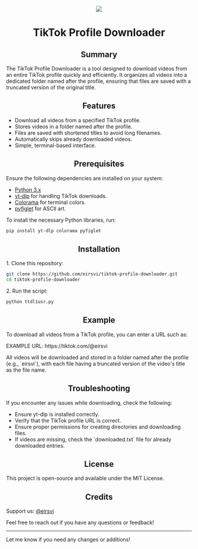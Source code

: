 

<p align="center">
  <a href="#">
    <img src="https://skillicons.dev/icons?i=git,kali,windows,powershell" />
  </a>
</p>

<h1 align="center">TikTok Profile Downloader</h1>

<h2 align="center">Summary</h2>

<p>
The TikTok Profile Downloader is a tool designed to download videos from an entire TikTok profile quickly and efficiently. It organizes all videos into a dedicated folder named after the profile, ensuring that files are saved with a truncated version of the original title.
</p>

<h2 align="center">Features</h2>

<ul>
  <li>Download all videos from a specified TikTok profile.</li>
  <li>Stores videos in a folder named after the profile.</li>
  <li>Files are saved with shortened titles to avoid long filenames.</li>
  <li>Automatically skips already downloaded videos.</li>
  <li>Simple, terminal-based interface.</li>
</ul>

<h2 align="center">Prerequisites</h2>

<p>Ensure the following dependencies are installed on your system:</p>

<ul>
  <li><a href="https://www.python.org/downloads/">Python 3.x</a></li>
  <li><a href="https://github.com/yt-dlp/yt-dlp">yt-dlp</a> for handling TikTok downloads.</li>
  <li><a href="https://pypi.org/project/colorama/">Colorama</a> for terminal colors.</li>
  <li><a href="https://pypi.org/project/pyfiglet/">pyfiglet</a> for ASCII art.</li>
</ul>

<p>To install the necessary Python libraries, run:</p>

```bash
pip install yt-dlp colorama pyfiglet
```

<h2 align="center">Installation</h2>

<p>1. Clone this repository:</p>

```bash
git clone https://github.com/eirsvi/tiktok-profile-downloader.git
cd tiktok-profile-downloader
```

<p>2. Run the script:</p>

```bash
python ttdl1usr.py
```

<h2 align="center">Example</h2>

<p>
To download all videos from a TikTok profile, you can enter a URL such as:
</p>

<p>
 EXAMPLE URL: https://tiktok.com/@eirsvi
</p>

<p>
All videos will be downloaded and stored in a folder named after the profile (e.g., `eirsvi`), with each file having a truncated version of the video's title as the file name.
</p>

<h2 align="center">Troubleshooting</h2>

<p>
If you encounter any issues while downloading, check the following:
</p>

<ul>
  <li>Ensure yt-dlp is installed correctly.</li>
  <li>Verify that the TikTok profile URL is correct.</li>
  <li>Ensure proper permissions for creating directories and downloading files.</li>
  <li>If videos are missing, check the `downloaded.txt` file for already downloaded entries.</li>
</ul>

<h2 align="center">License</h2>

<p>
This project is open-source and available under the MIT License.
</p>

<h2 align="center">Credits</h2>

<p>
Support us: <a href="https://github.com/eirsvi/">@eirsvi</a>
</p>

<p>
Feel free to reach out if you have any questions or feedback!
</p>

---

Let me know if you need any changes or additions!
